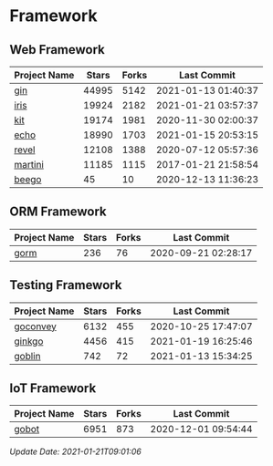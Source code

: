 # Framework

## Web Framework
| Project Name | Stars | Forks | Last Commit |
| ------------ | ----- | ----- | ----------- |
| [gin](https://github.com/gin-gonic/gin) | 44995 | 5142 | 2021-01-13 01:40:37 |
| [iris](https://github.com/kataras/iris) | 19924 | 2182 | 2021-01-21 03:57:37 |
| [kit](https://github.com/go-kit/kit) | 19174 | 1981 | 2020-11-30 02:00:37 |
| [echo](https://github.com/labstack/echo) | 18990 | 1703 | 2021-01-15 20:53:15 |
| [revel](https://github.com/revel/revel) | 12108 | 1388 | 2020-07-12 05:57:36 |
| [martini](https://github.com/go-martini/martini) | 11185 | 1115 | 2017-01-21 21:58:54 |
| [beego](https://github.com/astaxie/beego) | 45 | 10 | 2020-12-13 11:36:23 |

## ORM Framework
| Project Name | Stars | Forks | Last Commit |
| ------------ | ----- | ----- | ----------- |
| [gorm](https://github.com/jinzhu/gorm) | 236 | 76 | 2020-09-21 02:28:17 |

## Testing Framework
| Project Name | Stars | Forks | Last Commit |
| ------------ | ----- | ----- | ----------- |
| [goconvey](https://github.com/smartystreets/goconvey) | 6132 | 455 | 2020-10-25 17:47:07 |
| [ginkgo](https://github.com/onsi/ginkgo) | 4456 | 415 | 2021-01-19 16:25:46 |
| [goblin](https://github.com/franela/goblin) | 742 | 72 | 2021-01-13 15:34:25 |

## IoT Framework
| Project Name | Stars | Forks | Last Commit |
| ------------ | ----- | ----- | ----------- |
| [gobot](https://github.com/hybridgroup/gobot) | 6951 | 873 | 2020-12-01 09:54:44 |

*Update Date: 2021-01-21T09:01:06*